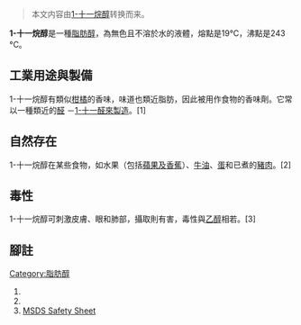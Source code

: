 > 本文内容由[1-十一烷醇](https://zh.wikipedia.org/wiki/1-十一烷醇)转换而来。


**1-十一烷醇**是一種[脂肪醇](../Page/脂肪醇.md "wikilink")，為無色且不溶於水的液體，熔點是19°C，沸點是243 °C。

## 工業用途與製備

1-十一烷醇有類似[柑橘](../Page/柑橘.md "wikilink")的香味，味道也類近脂肪，因此被用作食物的香味劑。它常以一種類近的[醛](../Page/醛.md "wikilink") －[1-十一醛來製造](https://zh.wikipedia.org/wiki/1-十一醛 "wikilink")。\[1\]

## 自然存在

1-十一烷醇在某些食物，如水果（包括[蘋果及](https://zh.wikipedia.org/wiki/蘋果 "wikilink")[香蕉](../Page/香蕉.md "wikilink")）、[牛油](https://zh.wikipedia.org/wiki/牛油 "wikilink")、[蛋](../Page/蛋.md "wikilink")和已煮的[豬肉](../Page/豬肉.md "wikilink")。\[2\]

## 毒性

1-十一烷醇可刺激皮膚、眼和肺部，攝取則有害，毒性與[乙醇](../Page/乙醇.md "wikilink")相若。\[3\]

## 腳註

[Category:脂肪醇](https://zh.wikipedia.org/wiki/Category:脂肪醇 "wikilink")

1.
2.
3.  [MSDS Safety Sheet](http://msds.chem.ox.ac.uk/UN/1-undecanol.html)